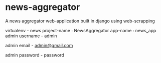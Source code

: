 # news-aggregator
A news aggregator web-application built in django using web-scrapping 

virtualenv - news
project-name : NewsAggregator
app-name : news_app
admin username - admin

admin email - admin@gmail.com

admin password - password
